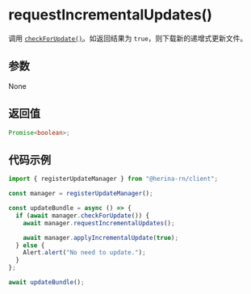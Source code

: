 # requestIncrementalUpdates()

调用 [`checkForUpdate()`](/zh-cn/guide/packages/client/updateManager/checkForUpdate.html)。如返回结果为 `true`，则下载新的递增式更新文件。

## 参数

None

## 返回值

```typescript
Promise<boolean>;
```

## 代码示例

```typescript
import { registerUpdateManager } from "@herina-rn/client";

const manager = registerUpdateManager();

const updateBundle = async () => {
  if (await manager.checkForUpdate()) {
    await manager.requestIncrementalUpdates();

    await manager.applyIncrementalUpdate(true);
  } else {
    Alert.alert("No need to update.");
  }
};

await updateBundle();
```
